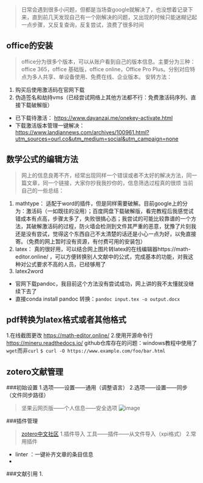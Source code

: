 > 日常会遇到很多小问题，但都是当场查google就解决了，也没想着记录下来，直到前几天发现自己有一个刚解决的问题，又出现的时候只能迷糊记起一点步骤，又反复查询，反复尝试，浪费了很多时间

## office的安装
> office分为很多个版本，可以从账户看到自己的版本信息。主要分为三种：office 365，office 基础版，office online，Office Pro Plus。分别对应特点为多人共享、单设备使用、免费在线、企业版本。
安转方法：
1. 购买后使用激活码在官网下载
2. 伪造签名和劫持vms（已经尝试网络上其他方法都不行：免费激活码序列、直接下载破解版）
- 已下载待激活： https://www.dayanzai.me/onekey-activate.html
- 下载激活版本管理一键解决：https://www.landiannews.com/archives/100961.html?utm_sources=ourl.co&utm_medium=social&utm_campaign=none

## 数学公式的编辑方法
> 网上的信息良莠不齐，经常出现同样一个错误或者不太好的解决方法，同一篇文章，同一个链接，大家你抄我我抄你的，信息筛选过程真的很烦
当前自己的一些总结：
1. mathtype：
适配于word的插件，但是同样需要破解。目前google上的分为：激活码（一如既往的没用）；百度网盘下载破解版，看完教程后我感觉试错成本有点高，步骤太多了，失败很搞心态；我尝试的可能比较靠谱的一个方法，其破解激活码的过程，防火墙会检测到文件其严重的恶意，犹豫了片刻我还是没有尝试，觉得这个东西自己不太清楚的话还是小心一点为好，以免直接寄。（免费的网上暂时没有资源，有付费可用的安装包）
2. latex：
真的很好用，可以结合网上图片转latex的在线编辑器https://math-editor.online/ ，可以方便转换别人文献中的公式，完成基本的功能，对我这种对公式要求不高的人员，已经够用了
3. latex2word
- 官网下载pandoc，我目前这个方法没有尝试成功，网上讲的我不太懂就没继续下去了
- 直接conda install pandoc
转换：` pandoc input.tex -o output.docx ` 

## pdf转换为latex格式或者其他格式
1.在线截图更改 https://math-editor.online/
2.使用开源命令行 https://mineru.readthedocs.io/
github仓库存在的问题：windows教程中使用了`wget`而非`curl`
`$ curl -O https://www.example.com/foo/bar.html`

## zotero文献管理
###初始设置
1.选项——设置——通用（调整语言）
2.选项——设置——同步（文件同步路径）
> 坚果云网页版——个人信息——安全选项
![image](https://github.com/user-attachments/assets/fa934ac2-61d7-40fe-92e4-e2c6cf077e0f)

###插件管理
>  [zotero中文社区](https://zotero-chinese.com/)
1.插件导入
工具——插件——从文件导入（xpi格式）
2.常用插件
- linter ：一键补齐文章的条目信息
- 
###文献引用
1.


